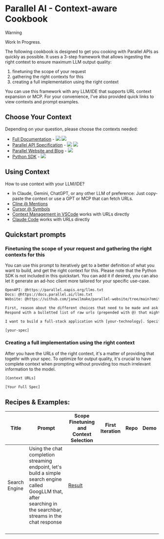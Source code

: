 # Parallel AI - Context-aware Cookbook

> [!WARNING]
> Work In Progress.

The following cookbook is designed to get you cooking with Parallel APIs as quickly as possible. It uses a 3-step framework that allows ingesting the right context to ensure maximum LLM output quality:

1. finetuning the scope of your request
2. gathering the right contexts for this
3. creating a full implementation using the right context

You can use this framework with any LLM/IDE that supports URL context expansion or MCP. For your convenience, I've also provided quick links to view contexts and prompt examples.

## Choose Your Context

Depending on your question, please choose the contexts needed:

- [Full Documentation](https://docs.parallel.ai) - [![](https://badge.forgithub.com/janwilmake/parallel-documentation?maxTokens=10000000&lines=false)](https://uithub.com/janwilmake/parallel-documentation?maxTokens=10000000&lines=false) [![](https://b.lmpify.com/Select_A_Context)](https://letmeprompt.com?q=https://docs.parallel.ai/llms.txt)
- [Parallel API Specification](https://docs.parallel.ai/api-reference/search-api/search) - [![](https://badge.forgithub.com/janwilmake/parallel-openapi/tree/main/openapi.yaml)](https://uithub.com/janwilmake/parallel-openapi?maxTokens=10000000&lines=false) [![](https://b.lmpify.com/Select_A_Context)](https://letmeprompt.com?q=https://parallel.oapis.org/%20%20give%20me%20urls:%20which%20files%20are%20relevant%20for%20...)
- [Parallel Website and Blog](https://parallel.ai) - [![](https://badge.forgithub.com/janwilmake/parallel-website?maxTokens=10000000&lines=false)](https://uithub.com/janwilmake/parallel-website?maxTokens=10000000&lines=false)
- [Python SDK](https://github.com/parallel-web/parallel-sdk-python) - [![](https://badge.forgithub.com/parallel-web/parallel-sdk-python?maxTokens=10000000&lines=false)](https://uithub.com/parallel-web/parallel-sdk-python?maxTokens=10000000&lines=false)

<!--
Note: Why badges?

- Allows showing tokencount
- Allows easy filtering of a context
- Allows quickly seeing a prompt & result and altering the prompt

Other contexts:
- 🟠 Typescript SDK (https://uithub.com/parallel-web/parallel-sdk-typescript)
- 🟠 MCP server to select context (Coming soon!)
-->

## Using Context

How to use context with your LLM/IDE?

- In Claude, Gemini, ChatGPT, or any other LLM of preference: Just copy-paste the context or use a GPT or MCP that can fetch URLs.
- [Cline @ Mentions](https://docs.cline.bot/features/at-mentions/overview)
- [Cursor @ Symbols](https://docs.cursor.com/en/context/@-symbols/overview)
- [Context Management in VSCode](https://code.visualstudio.com/docs/copilot/chat/copilot-chat-context#_add-files-as-context) works with URLs directly
- [Claude Code](https://www.anthropic.com/engineering/claude-code-best-practices) works with URLs directly

## Quickstart prompts

### Finetuning the scope of your request and gathering the right contexts for this

You can use this prompt to iteratively get to a better definition of what you want to build, and get the right context for this. Please note that the Python SDK is not included in this quickstart. You can add it if desired, you can also let it generate an ad-hoc client more tailored for your specific use-case.

```txt path="relevant-context-prompt.txt"
OpenAPI: @https://parallel.oapis.org/llms.txt
Docs: @https://docs.parallel.ai/llms.txt
Website: @https://uithub.com/janwilmake/parallel-website/tree/main?omitFiles=true

First, reason about the different choices that need to be made and ask the user a set of questions.
Respond with a bulletted list of raw urls (prepended with @) that might be relevant, depending on the decisions of the user.

I want to build a full-stack application with [your-technology]. Specification:

[your-spec]
```

### Creating a full implementation using the right context

After you have the URLs of the right context, it's a matter of providing that togethr with your spec. To optimize for output quality, it's crucial to have complete context when prompting without providing too much irrelevant information to the model.

```txt path="full-implementation-prompt.txt
[Context URLs]

[Your Full Spec]
```

## Recipes & Examples:

| Title         | Prompt                                                                                                                                                               | Scope Finetuning and Context Selection                    | First Iteration | Repo | Demo |
| ------------- | -------------------------------------------------------------------------------------------------------------------------------------------------------------------- | --------------------------------------------------------- | --------------- | ---- | ---- |
| Search Engine | Using the chat completion streaming endpoint, let's build a simple search engine called GoogLLM that, after searching in the searchbar, streams in the chat response | [Result](https://letmeprompt.com/openapi-httpspa-qz04gq0) |                 |      |      |
|               |                                                                                                                                                                      |                                                           |                 |      |      |
|               |                                                                                                                                                                      |                                                           |                 |      |      |
|               |                                                                                                                                                                      |                                                           |                 |      |      |
|               |                                                                                                                                                                      |                                                           |                 |      |      |
